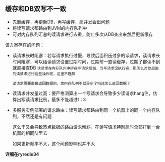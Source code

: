 ## 缓存和DB双写不一致

- 先删缓存，再更新DB，再写缓存，高并发会出问题
- 将读写请求都路由到JVM的内存队列中
- 可对内存队列汇总的读请求进行去重，防止多次从DB查出来然后更新缓存

该方案存在的问题：

- 读请求长时阻塞：若写请求执行过慢，导致后面积压过多的读请求，读请求长时间阻塞，可以给读请求设置过期时间，过期前一直读缓存，过期了都读不到就直接查DB `读请求在内存队列中排在写请求后面，当写请求没执行完，那怎么对他后面的读请求进行这些操作呢，这里不理解`

  `读请求需要直接返回数据的，放内存队列不就异步了吗还怎么返回数据？`

- 读请求并发量过高：要严格测算出一个写请求会导致多少读请求hang住，估算出写读请求比例，最多不能超过1 : 3

- 多服务实例部署的请求路由：读写请求都路由到同一个机器上的同一个内存队列，不然还是有问题

  这么干又会导致热点数据的路由请求倾斜，在读写请求特别高时全部打到一台机器的相同队里去

  如果更新频率不大，这个问题影响也并不大

**详细在ryredis34**





